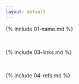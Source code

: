 ```yaml
---
layout: default
---
```


{% include 01-name.md %}

<br>

{% include 03-links.md %}

<br>

{% include 04-refs.md %}

<br>

